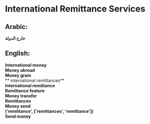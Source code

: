 # **International Remittance Services**

## **Arabic**:
**خارج الدولة**  


## **English**:

**International money**  
**Money abroad**  
**Money gram**  
**	international remittances**  
**International remittance**  
**Remittance feature**  
**Money transfer**  
**Remittances**  
**Money send**  
**('remittance', ['remittances', 'remittance'])**  
**Send money**  
